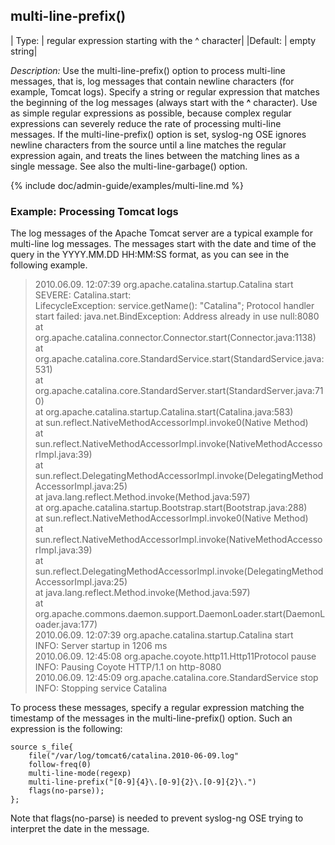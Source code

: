 ## multi-line-prefix()

| Type: |      regular expression starting with the ^ character|
|Default: |  empty string|

*Description:* Use the multi-line-prefix() option to process multi-line
messages, that is, log messages that contain newline characters (for
example, Tomcat logs). Specify a string or regular expression that
matches the beginning of the log messages (always start with the **^**
character). Use as simple regular expressions as possible, because
complex regular expressions can severely reduce the rate of processing
multi-line messages. If the multi-line-prefix() option is set, syslog-ng
OSE ignores newline characters from the source until a line matches the
regular expression again, and treats the lines between the matching
lines as a single message. See also the multi-line-garbage() option.

{% include doc/admin-guide/examples/multi-line.md %}

### Example: Processing Tomcat logs

The log messages of the Apache Tomcat server are a typical example for
multi-line log messages. The messages start with the date and time of
the query in the YYYY.MM.DD HH:MM:SS format, as you can see in the
following example.

> 2010.06.09. 12:07:39 org.apache.catalina.startup.Catalina start  
> SEVERE: Catalina.start:  
> LifecycleException:  service.getName(): "Catalina";  Protocol handler start failed: java.net.BindException: Address already in use null:8080  
>   at org.apache.catalina.connector.Connector.start(Connector.java:1138)  
>   at org.apache.catalina.core.StandardService.start(StandardService.java:531)  
>   at org.apache.catalina.core.StandardServer.start(StandardServer.java:710)  
>   at org.apache.catalina.startup.Catalina.start(Catalina.java:583)  
>   at sun.reflect.NativeMethodAccessorImpl.invoke0(Native Method)  
>   at sun.reflect.NativeMethodAccessorImpl.invoke(NativeMethodAccessorImpl.java:39)  
>   at sun.reflect.DelegatingMethodAccessorImpl.invoke(DelegatingMethodAccessorImpl.java:25)  
>   at java.lang.reflect.Method.invoke(Method.java:597)  
>   at org.apache.catalina.startup.Bootstrap.start(Bootstrap.java:288)  
>   at sun.reflect.NativeMethodAccessorImpl.invoke0(Native Method)  
>   at sun.reflect.NativeMethodAccessorImpl.invoke(NativeMethodAccessorImpl.java:39)  
>   at sun.reflect.DelegatingMethodAccessorImpl.invoke(DelegatingMethodAccessorImpl.java:25)  
>   at java.lang.reflect.Method.invoke(Method.java:597)  
>   at org.apache.commons.daemon.support.DaemonLoader.start(DaemonLoader.java:177)  
> 2010.06.09. 12:07:39 org.apache.catalina.startup.Catalina start  
> INFO: Server startup in 1206 ms  
> 2010.06.09. 12:45:08 org.apache.coyote.http11.Http11Protocol pause  
> INFO: Pausing Coyote HTTP/1.1 on http-8080  
> 2010.06.09. 12:45:09 org.apache.catalina.core.StandardService stop  
> INFO: Stopping service Catalina  

To process these messages, specify a regular expression matching the
timestamp of the messages in the multi-line-prefix() option. Such an
expression is the following:

```config
source s_file{
    file("/var/log/tomcat6/catalina.2010-06-09.log"
    follow-freq(0) 
    multi-line-mode(regexp) 
    multi-line-prefix("[0-9]{4}\.[0-9]{2}\.[0-9]{2}\.") 
    flags(no-parse));
};
```

Note that flags(no-parse) is needed to prevent syslog-ng OSE trying to
interpret the date in the message.
